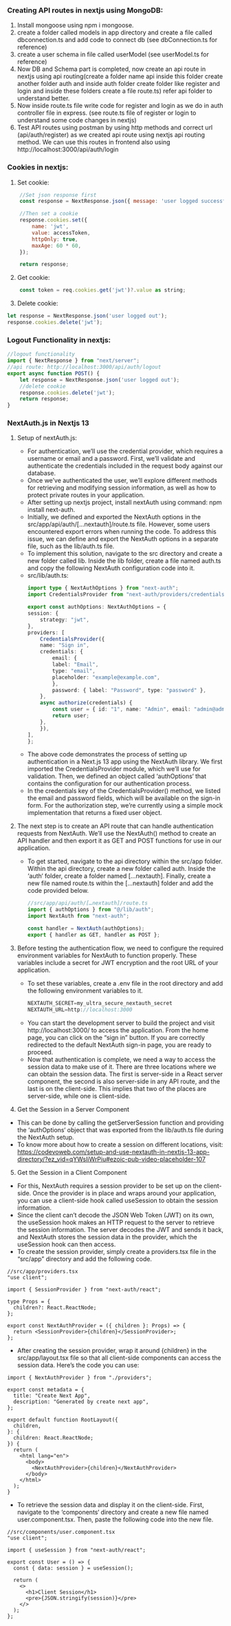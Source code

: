 ### Creating API routes in nextjs using MongoDB:
1. Install mongoose using npm i mongoose.
2. create a folder called models in app directory and create a file called dbconnection.ts and add code to connect db (see dbConnection.ts for reference)
3. create a user schema in file called userModel (see userModel.ts for reference)
4. Now DB and Schema part is completed, now create an api route in nextjs using api routing(create a folder name api inside this folder create another folder auth and inside auth folder create folder like register and login and inside these folders create a file route.ts) refer api folder to understand better.
5. Now inside route.ts file write code for register and login as we do in auth controller file in express. (see route.ts file of register or login to understand some code changes in nextjs)
6. Test API routes using postman by using http methods and correct url (api/auth/register) as we created api route using nextjs api routing method. We can use this routes in frontend also using http://localhost:3000/api/auth/login

### Cookies in nextjs:
1. Set cookie:
```js
    //Set json response first
    const response = NextResponse.json({ message: 'user logged successful',  newUser}, { status: 200 });

    //Then set a cookie
    response.cookies.set({
        name: 'jwt',
        value: accessToken,
        httpOnly: true,
        maxAge: 60 * 60,
    });

    return response;
```

2. Get cookie:
```js
    const token = req.cookies.get('jwt')?.value as string;
```

3. Delete cookie:
```js
let response = NextResponse.json('user logged out');
response.cookies.delete('jwt');
```

### Logout Functionality in nextjs:
```js
//logout functionality
import { NextResponse } from "next/server";
//api route: http://localhost:3000/api/auth/logout
export async function POST() {
    let response = NextResponse.json('user logged out');
    //delete cookie
    response.cookies.delete('jwt');
    return response;
}
```

### NextAuth.js in Nextjs 13
1. Setup of nextAuth.js:
    - For authentication, we’ll use the credential provider, which requires a username or email and a password. First, we’ll validate and authenticate the credentials included in the request body against our database.
    - Once we’ve authenticated the user, we’ll explore different methods for retrieving and modifying session information, as well as how to protect private routes in your application.
    - After setting up nextjs project, install nextAuth using command: npm install next-auth.
    - Initially, we defined and exported the NextAuth options in the src/app/api/auth/[…nextauth]/route.ts file. However, some users encountered export errors when running the code. To address this issue, we can define and export the NextAuth options in a separate file, such as the lib/auth.ts file.
    - To implement this solution, navigate to the src directory and create a new folder called lib. Inside the lib folder, create a file named auth.ts and copy the following NextAuth configuration code into it.
    - src/lib/auth.ts:
        ```ts
        import type { NextAuthOptions } from "next-auth";
        import CredentialsProvider from "next-auth/providers/credentials";

        export const authOptions: NextAuthOptions = {
        session: {
            strategy: "jwt",
        },
        providers: [
            CredentialsProvider({
            name: "Sign in",
            credentials: {
                email: {
                label: "Email",
                type: "email",
                placeholder: "example@example.com",
                },
                password: { label: "Password", type: "password" },
            },
            async authorize(credentials) {
                const user = { id: "1", name: "Admin", email: "admin@admin.com" };
                return user;
            },
            }),
        ],
        };
        ```
    - The above code demonstrates the process of setting up authentication in a Next.js 13 app using the NextAuth library. We first imported the CredentialsProvider module, which we’ll use for validation. Then, we defined an object called ‘authOptions‘ that contains the configuration for our authentication process.
    - In the credentials key of the CredentialsProvider() method, we listed the email and password fields, which will be available on the sign-in form. For the authorization step, we’re currently using a simple mock implementation that returns a fixed user object.

2. The next step is to create an API route that can handle authentication requests from NextAuth. We’ll use the NextAuth() method to create an API handler and then export it as GET and POST functions for use in our application.
    - To get started, navigate to the api directory within the src/app folder. Within the api directory, create a new folder called auth. Inside the ‘auth‘ folder, create a folder named […nextauth]. Finally, create a new file named route.ts within the […nextauth] folder and add the code provided below.
        ```ts
        //src/app/api/auth/[…nextauth]/route.ts
        import { authOptions } from "@/lib/auth";
        import NextAuth from "next-auth";

        const handler = NextAuth(authOptions);
        export { handler as GET, handler as POST };

        ```

3. Before testing the authentication flow, we need to configure the required environment variables for NextAuth to function properly. These variables include a secret for JWT encryption and the root URL of your application.
    - To set these variables, create a .env file in the root directory and add the following environment variables to it. 
        ```js
        NEXTAUTH_SECRET=my_ultra_secure_nextauth_secret
        NEXTAUTH_URL=http://localhost:3000
        ```
    - You can start the development server to build the project and visit http://localhost:3000/ to access the application. From the home page, you can click on the “sign in” button. If you are correctly redirected to the default NextAuth sign-in page, you are ready to proceed.
    - Now that authentication is complete, we need a way to access the session data to make use of it. There are three locations where we can obtain the session data. The first is server-side in a React server component, the second is also server-side in any API route, and the last is on the client-side. This implies that two of the places are server-side, while one is client-side.

4. Get the Session in a Server Component
- This can be done by calling the getServerSession function and providing the ‘authOptions‘ object that was exported from the lib/auth.ts file during the NextAuth setup.
- To know more about how to create a session on different locations, visit: https://codevoweb.com/setup-and-use-nextauth-in-nextjs-13-app-directory/?ez_vid=qYWsIiWrPiu#ezoic-pub-video-placeholder-107

5. Get the Session in a Client Component
- For this, NextAuth requires a session provider to be set up on the client-side. Once the provider is in place and wraps around your application, you can use a client-side hook called useSession to obtain the session information.
- Since the client can’t decode the JSON Web Token (JWT) on its own, the useSession hook makes an HTTP request to the server to retrieve the session information. The server decodes the JWT and sends it back, and NextAuth stores the session data in the provider, which the useSession hook can then access.
- To create the session provider, simply create a providers.tsx file in the “src/app” directory and add the following code.
```tsx
//src/app/providers.tsx
"use client";

import { SessionProvider } from "next-auth/react";

type Props = {
  children?: React.ReactNode;
};

export const NextAuthProvider = ({ children }: Props) => {
  return <SessionProvider>{children}</SessionProvider>;
};

```
- After creating the session provider, wrap it around {children} in the src/app/layout.tsx file so that all client-side components can access the session data. Here’s the code you can use:
```tsx
import { NextAuthProvider } from "./providers";

export const metadata = {
  title: "Create Next App",
  description: "Generated by create next app",
};

export default function RootLayout({
  children,
}: {
  children: React.ReactNode;
}) {
  return (
    <html lang="en">
      <body>
        <NextAuthProvider>{children}</NextAuthProvider>
      </body>
    </html>
  );
}
```
- To retrieve the session data and display it on the client-side. First, navigate to the ‘components‘ directory and create a new file named user.component.tsx. Then, paste the following code into the new file.
```tsx
//src/components/user.component.tsx
"use client";

import { useSession } from "next-auth/react";

export const User = () => {
  const { data: session } = useSession();

  return (
    <>
      <h1>Client Session</h1>
      <pre>{JSON.stringify(session)}</pre>
    </>
  );
};
```